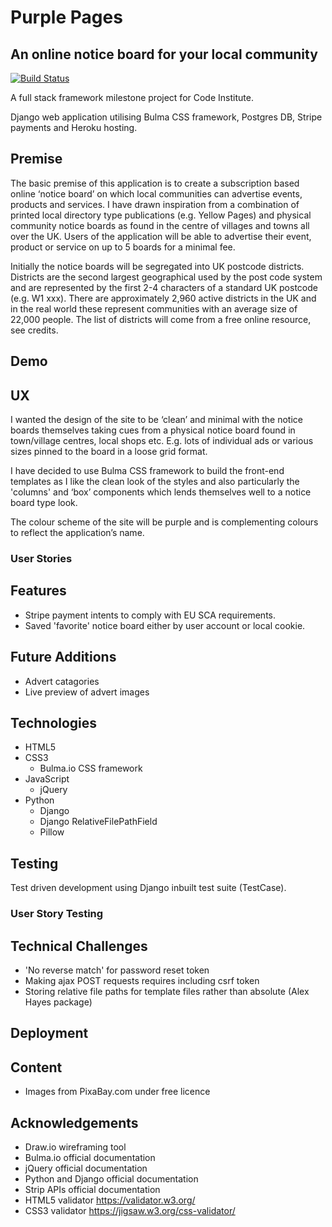 # Purple Pages

## An online notice board for your local community

[![Build Status](https://travis-ci.com/davebland/purple-pages.svg?token=s1SKguoR23tDFhPT9z49&branch=master)](https://travis-ci.com/davebland/purple-pages)

A full stack framework milestone project for Code Institute.

Django web application utilising Bulma CSS framework, Postgres DB, Stripe payments and Heroku hosting.

## Premise

The basic premise of this application is to create a subscription based online ‘notice board’ on which local communities can advertise events, products and services. I have drawn inspiration from a combination of printed local directory type publications (e.g. Yellow Pages) and physical community notice boards as found in the centre of villages and towns all over the UK. Users of the application will be able to advertise their event, product or service on up to 5 boards for a minimal fee.

Initially the notice boards will be segregated into UK postcode districts. Districts are the second largest geographical used by the post code system and are represented by the first 2-4 characters of a standard UK postcode (e.g. W1 xxx). There are approximately 2,960 active districts in the UK and in the real world these represent communities with an average size of 22,000 people. The list of districts will come from a free online resource, see credits.

## Demo

## UX

I wanted the design of the site to be ‘clean’ and minimal with the notice boards themselves taking cues from a physical notice board found in town/village centres, local shops etc. E.g. lots of individual ads or various sizes pinned to the board in a loose grid format.

I have decided to use Bulma CSS framework to build the front-end templates as I like the clean look of the styles and also particularly the 'columns' and ‘box’ components which lends themselves well to a notice board type look.

The colour scheme of the site will be purple and is complementing colours to reflect the application’s name.

### User Stories

## Features

- Stripe payment intents to comply with EU SCA requirements.
- Saved 'favorite' notice board either by user account or local cookie.

## Future Additions

- Advert catagories
- Live preview of advert images

## Technologies

- HTML5
- CSS3
    - Bulma.io CSS framework
- JavaScript
    - jQuery
- Python
    - Django
    - Django RelativeFilePathField
    - Pillow

## Testing

Test driven development using Django inbuilt test suite (TestCase).

### User Story Testing

## Technical Challenges

- 'No reverse match' for password reset token
- Making ajax POST requests requires including csrf token
- Storing relative file paths for template files rather than absolute (Alex Hayes package)

## Deployment

## Content

- Images from PixaBay.com under free licence

## Acknowledgements
- Draw.io wireframing tool
- Bulma.io official documentation
- jQuery official documentation
- Python and Django official documentation
- Strip APIs official documentation
- HTML5 validator https://validator.w3.org/
- CSS3 validator https://jigsaw.w3.org/css-validator/